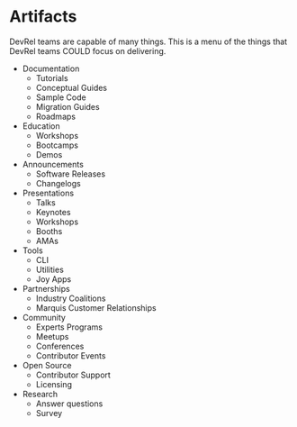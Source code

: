 # Artifacts
DevRel teams are capable of many things. This is a menu of the things that DevRel teams COULD focus on delivering.


* Documentation
    * Tutorials
    * Conceptual Guides
    * Sample Code
    * Migration Guides
    * Roadmaps
* Education
    * Workshops
    * Bootcamps
    * Demos
* Announcements
    * Software Releases
    * Changelogs
* Presentations
    * Talks
    * Keynotes
    * Workshops
    * Booths
    * AMAs
* Tools
    * CLI
    * Utilities
    * Joy Apps
* Partnerships
    * Industry Coalitions
    * Marquis Customer Relationships
* Community
    * Experts Programs
    * Meetups
    * Conferences
    * Contributor Events
* Open Source
    * Contributor Support
    * Licensing
* Research
    * Answer questions
    * Survey
